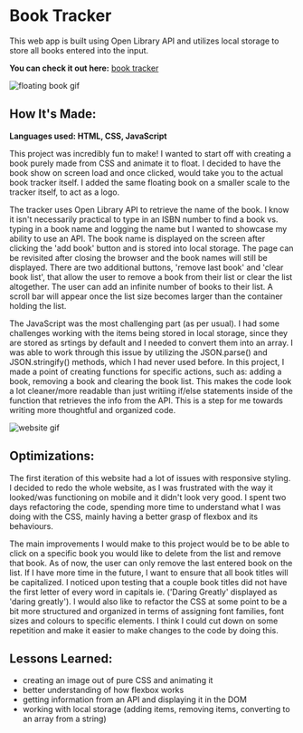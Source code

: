 # Book Tracker

This web app is built using Open Library API and utilizes local storage to store all books entered into the input.

**You can check it out here:** [book tracker](https://book-tracker-hwm.netlify.app/)

![floating book gif](https://media.giphy.com/media/K0Zoqww2foGp1M5vjD/giphy.gif)

## How It's Made:
**Languages used: HTML, CSS, JavaScript**

This project was incredibly fun to make! I wanted to start off with creating a book purely made from CSS and animate it to float. I decided to have the  
book show on screen load and once clicked, would take you to the actual book tracker itself. I added the same floating book on a smaller scale to the
tracker itself, to act as a logo.

The tracker uses Open Library API to retrieve the name of the book. I know it isn't necessarily practical to type in an ISBN number to find a book vs. 
typing in a book name and logging the name but I wanted to showcase my ability to use an API. The book name is displayed on the screen after clicking the
'add book' button and is stored into local storage. The page can be revisited after closing the browser and the book names will still be displayed. 
There are two additional buttons, 'remove last book' and 'clear book list', that allow the user to remove a book from their list or clear the list 
altogether. The user can add an infinite number of books to their list. A scroll bar will appear once the list size becomes larger than the container
holding the list.

The JavaScript was the most challenging part (as per usual). I had some challenges working with the items being stored in local storage, since they are 
stored as srtings by default and I needed to convert them into an array. I was able to work through this issue by utilizing the JSON.parse() and 
JSON.stringify() methods, which I had never used before. In this project, I made a point of creating functions for specific actions, such as: adding a 
book, removing a book and clearing the book list. This makes the code look a lot cleaner/more readable than just writiing if/else statements inside of the
function that retrieves the info from the API. This is a step for me towards writing more thoughtful and organized code.

![website gif](https://media.giphy.com/media/rYGeEni4KG0TKWK1tz/giphy.gif)

## Optimizations:

The first iteration of this website had a lot of issues with responsive styling. I decided to redo the whole website, as I was frustrated with the way it
looked/was functioning on mobile and it didn't look very good. I spent two days refactoring the code, spending more time to understand 
what I was doing with the CSS, mainly having a better grasp of flexbox and its behaviours.

The main improvements I would make to this project would be to be able to click on a specific book you would like to delete from the list and remove
that book. As of now, the user can only remove the last entered book on the list. If I have more time in the future, I want to ensure that all book titles
will be capitalized. I noticed upon testing that a couple book titles did not have the first letter of every word in capitals ie. ('Daring Greatly'
displayed as 'daring greatly'). I would also like to refactor the CSS at some point to be a bit more structured and organized in terms of assigning
font families, font sizes and colours to specific elements. I think I could cut down on some repetition and make it easier to make changes to the code by
doing this. 

## Lessons Learned: 
- creating an image out of pure CSS and animating it
- better understanding of how flexbox works
- getting information from an API and displaying it in the DOM
- working with local storage (adding items, removing items, converting to an array from a string)
